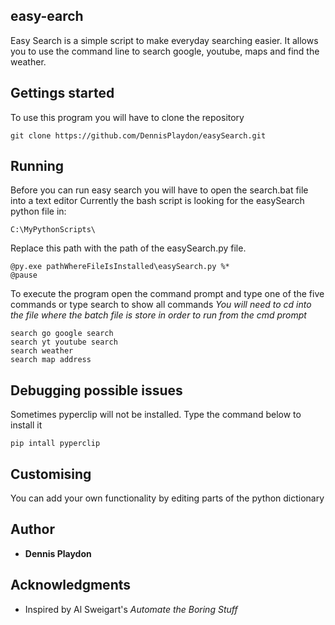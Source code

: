## easy-earch
Easy Search is a simple script to make everyday searching easier. It allows you to use the command line to search google, youtube, maps and find the weather.

## Gettings started
To use this program you will have to clone the repository
```
git clone https://github.com/DennisPlaydon/easySearch.git
```
## Running
Before you can run easy search you will have to open the search.bat file into a text editor
Currently the bash script is looking for the easySearch python file in:
```
C:\MyPythonScripts\
```
Replace this path with the path of the easySearch.py file.
```
@py.exe pathWhereFileIsInstalled\easySearch.py %*
@pause
```
To execute the program open the command prompt and type one of the five commands or type search to show all commands 
*You will need to cd into the file where the batch file is store in order to run from the cmd prompt*
```
search go google search
search yt youtube search
search weather
search map address
```

## Debugging possible issues
Sometimes pyperclip will not be installed. Type the command below to install it
```
pip intall pyperclip
```

## Customising
You can add your own functionality by editing parts of the python dictionary

## Author
* **Dennis Playdon**

## Acknowledgments
* Inspired by Al Sweigart's *Automate the Boring Stuff*
